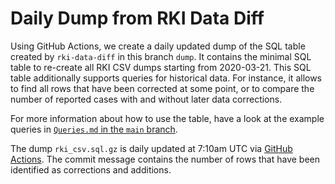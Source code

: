 # Daily Dump from RKI Data Diff

Using GitHub Actions, we create a daily updated dump of the SQL table created by `rki-data-diff` in this branch `dump`. It contains the minimal SQL table to re-create all RKI CSV dumps starting from 2020-03-21. This SQL table additionally supports queries for historical data. For instance, it allows to find all rows that have been corrected at some point, or to compare the number of reported cases with and without later data corrections.

For more information about how to use the table, have a look at the example queries in [`Queries.md` in the `main` branch](https://github.com/DFKI/RKI-Data-Diff/blob/main/Queries.md).

The dump `rki_csv.sql.gz` is daily updated at 7:10am UTC via [GitHub Actions](https://github.com/DFKI/RKI-Data-Diff/blob/main/.github/workflows/update.yml). The commit message contains the number of rows that have been identified as corrections and additions.
